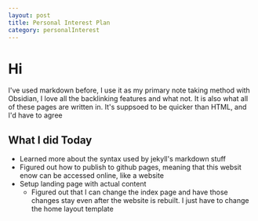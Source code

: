 ```yaml
---
layout: post
title: Personal Interest Plan
category: personalInterest
---
```


# Hi

I've used markdown before, I use it as my primary note taking method with Obsidian, I love all the backlinking features and what not. It is also what all of these pages are written in. It's suppsoed to be quicker than HTML, and I'd have to agree

## What I did Today
- Learned more about the syntax used by jekyll's markdown stuff
- Figured out how to publish to github pages, meaning that this websit enow can be accessed online, like a website
- Setup landing page with actual content
    - Figured out that I can change the index page and have those changes stay even after the website is rebuilt. I just have to change the home layout template